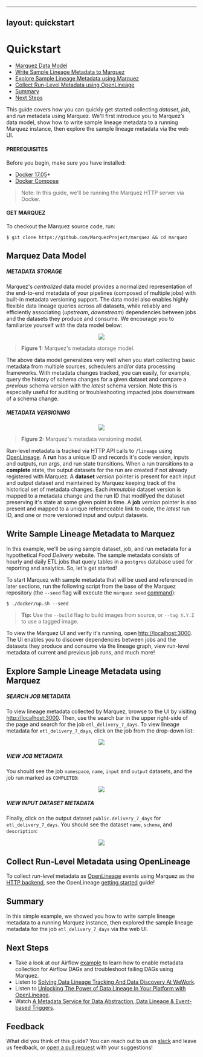 <!-- SPDX-License-Identifier: Apache-2.0 -->

---
layout: quickstart
---

# Quickstart

* [Marquez Data Model](#marquez-data-model)
* [Write Sample Lineage Metadata to Marquez](#write-sample-lineage-metadata-to-marquez)
* [Explore Sample Lineage Metadata using Marquez](#explore-sample-lineage-metadata-using-marquez)
* [Collect Run-Level Metadata using OpenLineage](#collect-run-level-metadata-using-openlineage)
* [Summary](#summary)
* [Next Steps](#next-steps)

This guide covers how you can quickly get started collecting _dataset_, _job_, and _run_ metadata using Marquez. We'll first introduce you to Marquez’s data model, show how to write sample lineage metadata to a running Marquez instance, then explore the sample lineage metadata via the web UI.

#### PREREQUISITES

Before you begin, make sure you have installed:

* [Docker 17.05](https://docs.docker.com/install)+
* [Docker Compose](https://docs.docker.com/compose/install)

> Note: In this guide, we'll be running the Marquez HTTP server via Docker.

#### GET MARQUEZ

To checkout the Marquez source code, run:

```
$ git clone https://github.com/MarquezProject/marquez && cd marquez
```

## Marquez Data Model

##### METADATA STORAGE

Marquez's _centralized_ data model provides a normalized representation of the end-to-end metadata of your pipelines (composed of multiple jobs) with built-in metadata versioning support. The data model also enables highly flexible data lineage queries across all datasets, while reliably and efficiently associating (_upstream_, _downstream_) dependencies between jobs and the datasets they produce and consume. We encourage you to familiarize yourself with the data model below:

<figure align="center">
  <img src="./assets/images/metadata-storage.png">
</figure>

> **Figure 1:** Marquez's metadata storage model.

The above data model generalizes very well when you start collecting basic metadata from multiple sources, schedulers and/or data processing frameworks. With metadata changes tracked, you can easily, for example, query the history of schema changes for a given dataset and compare a _previous_ schema version with the _latest_ schema version. Note this is especially useful for auditing or troubleshooting impacted jobs downstream of a schema change.

##### METADATA VERSIONING

<figure align="center">
  <img src="./assets/images/metadata-versioning.png">
</figure>

> **Figure 2:** Marquez's metadata versioning model.

Run-level metadata is tracked via HTTP API calls to `/lineage` using [OpenLineage](https://github.com/OpenLineage/OpenLineage). A **run** has a unique ID and records it's code version, inputs and outputs, run args, and run state transitions. When a run transitions to a **complete** state, the output datasets for the run are created if not already registered with Marquez. A **dataset** _version_ pointer is present for each input and output dataset and maintained by Marquez keeping track of the historical set of metadata changes. Each _immutable_ dataset version is mapped to a metadata change and the run ID that modifyed the dataset preserving it's state at some given point in time. A **job** _version_ pointer is also present and mapped to a unique referenceable link to code, the _latest_ run ID, and one or more versioned input and output datasets.

## Write Sample Lineage Metadata to Marquez

In this example, we'll be using sample dataset, job, and run metadata for a hypothetical _Food Delivery_ website. The sample metadata consists of hourly and daily ETL jobs that query tables in a `postgres` database used for reporting and analytics. So, let's get started!

To start Marquez with sample metadata that will be used and referenced in later sections, run the following script from the base of the Marquez repository (the `--seed` flag will execute the `marquez seed` [command](https://github.com/MarquezProject/marquez/blob/main/api/src/main/java/marquez/cli/SeedCommand.java)):

```
$ ./docker/up.sh --seed
```

> **Tip:** Use the `--build` flag to build images from source, or `--tag X.Y.Z` to use a tagged image.

To view the Marquez UI and verify it's running, open [http://localhost:3000](http://localhost:3000). The UI enables you to discover dependencies between jobs and the datasets they produce and consume via the lineage graph, view run-level metadata of current and previous job runs, and much more!

## Explore Sample Lineage Metadata using Marquez

##### SEARCH JOB METADATA

To view lineage metadata collected by Marquez, browse to the UI by visiting [http://localhost:3000](http://localhost:3000). Then, use the search bar in the upper right-side of the page and search for the job `etl_delivery_7_days`. To view lineage metadata for `etl_delivery_7_days`, click on the job from the drop-down list:

<figure align="center">
  <img src="./assets/images/search-view-job.png">
</figure>

##### VIEW JOB METADATA

You should see the job `namespace`, `name`, `input` and `output` datasets, and the job run marked as `COMPLETED`: 

<figure align="center">
  <img src="./assets/images/tab-view-job-completed.png">
</figure>

##### VIEW INPUT DATASET METADATA

Finally, click on the output dataset `public.delivery_7_days` for `etl_delivery_7_days`. You should see the dataset `name`, `schema`, and `description`:

<figure align="center">
  <img src="./assets/images/tab-view-dataset-output.png">
</figure>

## Collect Run-Level Metadata using OpenLineage

To collect _run-level_ metadata as [OpenLineage](https://github.com/OpenLineage/OpenLineage) events using Marquez as the [HTTP backend](https://github.com/OpenLineage/OpenLineage#scope), see the OpenLineage [getting started](https://openlineage.io/getting-started) guide!

## Summary

In this simple example, we showed you how to write sample lineage metadata to a running Marquez instance, then explored the sample lineage metadata for the job `etl_delivery_7_days` via the web UI.

## Next Steps

* Take a look at our Airflow [example](https://github.com/MarquezProject/marquez/tree/main/examples/airflow) to learn how to enable metadata collection for Airflow DAGs and troubleshoot failing DAGs using Marquez.
* Listen to [Solving Data Lineage Tracking And Data Discovery At WeWork](https://www.dataengineeringpodcast.com/marquez-data-lineage-episode-111).
* Listen to [Unlocking The Power of Data Lineage In Your Platform with OpenLineage](https://www.dataengineeringpodcast.com/openlineage-data-lineage-specification-episode-187).
* Watch [A Metadata Service for Data Abstraction, Data Lineage & Event-based Triggers](https://www.youtube.com/watch?v=dRaRKob-lRQ).

## Feedback

What did you think of this guide? You can reach out to us on [slack](http://bit.ly/MarquezSlack) and leave us feedback, or [open a pull request](https://github.com/MarquezProject/marquez/blob/main/CONTRIBUTING.md#submitting-a-pull-request) with your suggestions!  
